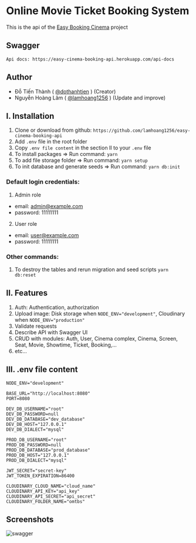 # Online Movie Ticket Booking System

This is the api of the [Easy Booking Cinema](https://github.com/lamhoang1256/easy-cinema-booking) project

## Swagger
```
Api docs: https://easy-cinema-booking-api.herokuapp.com/api-docs
```

## Author
- Đỗ Tiến Thành ( [@dothanhtien](https://github.com/dothanhtien) ) (Creator)
- Nguyễn Hoàng Lâm ( [@lamhoang1256](https://github.com/lamhoang1256) ) (Update and improve)

## I. Installation

1. Clone or download from github: `https://github.com/lamhoang1256/easy-cinema-booking-api`
2. Add `.env` file in the root folder
3. Copy `.env file content` in the section II to your `.env` file
4. To install packages => Run command: `yarn`
5. To add file storage folder => Run command: `yarn setup`
6. To init database and generate seeds => Run command: `yarn db:init`

### Default login credentials:
1. Admin role
- email: admin@example.com
- password: 11111111

2. User role
- email: user@example.com
- password: 11111111

### Other commands:

1.  To destroy the tables and rerun migration and seed scripts `yarn db:reset`

## II. Features
1. Auth: Authentication, authorization
2. Upload image: Disk storage when `NODE_ENV="development"`, Cloudinary when `NODE_ENV="production"`
3. Validate requests
4. Describe API with Swagger UI
5. CRUD with modules: Auth, User, Cinema complex, Cinema, Screen, Seat, Movie, Showtime, Ticket, Booking,...
6. etc...

## III. .env file content

```
NODE_ENV="development"

BASE_URL="http://localhost:8080"
PORT=8080

DEV_DB_USERNAME="root"
DEV_DB_PASSWORD=null
DEV_DB_DATABASE="dev_database"
DEV_DB_HOST="127.0.0.1"
DEV_DB_DIALECT="mysql"

PROD_DB_USERNAME="root"
PROD_DB_PASSWORD=null
PROD_DB_DATABASE="prod_database"
PROD_DB_HOST="127.0.0.1"
PROD_DB_DIALECT="mysql"

JWT_SECRET="secret-key"
JWT_TOKEN_EXPIRATION=86400

CLOUDINARY_CLOUD_NAME="cloud_name"
CLOUDINARY_API_KEY="api_key"
CLOUDINARY_API_SECRET="api_secret"
CLOUDINARY_FOLDER_NAME="omtbs"
```

## Screenshots
![swagger](https://user-images.githubusercontent.com/61537853/178253747-bde26c7e-2f78-42c1-9e55-ec547aad9cbf.png)
